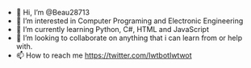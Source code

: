 - 👋 Hi, I’m @Beau28713
- 👀 I’m interested in Computer Programing and Electronic Engineering 
- 🌱 I’m currently learning Python, C#, HTML and JavaScript
- 💞️ I’m looking to collaborate on anything that i can learn from or help with. 
- 📫 How to reach me https://twitter.com/IwtbotIwtwot

<!---
Beau28713/Beau28713 is a ✨ special ✨ repository because its `README.md` (this file) appears on your GitHub profile.
You can click the Preview link to take a look at your changes.
--->
